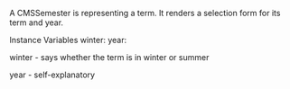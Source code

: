 A CMSSemester is representing a term. It renders a selection form for its term and year. 

Instance Variables
	winter:		<Boolean>
	year:		<Integer>

winter
	- says whether the term is in winter or summer

year
	- self-explanatory

